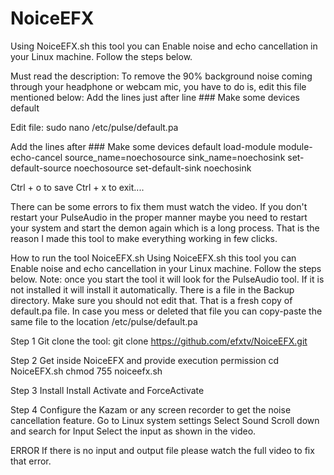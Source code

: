 # NoiceEFX

Using NoiceEFX.sh this tool you can Enable noise and echo cancellation in your Linux machine. Follow the steps below.


Must read the description: To remove the 90% background noise coming through your headphone or webcam mic, you have to do is, edit this file mentioned below: 
Add the lines just after line ### Make some devices default

Edit file:
sudo nano /etc/pulse/default.pa

Add the lines after ### Make some devices default
load-module module-echo-cancel source_name=noechosource sink_name=noechosink
set-default-source noechosource
set-default-sink noechosink

Ctrl + o to save 
Ctrl + x to exit....

There can be some errors to fix them must watch the video. If you don't restart your PulseAudio in the proper manner maybe you need to restart your system and start the demon again which is a long process. That is the reason I made this tool to make everything working in few clicks.

How to run the tool NoiceEFX.sh
Using NoiceEFX.sh this tool you can Enable noise and echo cancellation in your Linux machine. Follow the steps below.
Note: once you start the tool it will look for the PulseAudio tool. If it is not installed it will install it automatically. There is a file in the Backup directory. Make sure you should not edit that. That is a fresh copy of default.pa file. In case you mess or deleted that file you can copy-paste the same file to the location  /etc/pulse/default.pa

Step 1 Git clone the tool:
git clone https://github.com/efxtv/NoiceEFX.git

Step 2 Get inside NoiceEFX and provide execution permission
cd NoiceEFX.sh
chmod 755 noiceefx.sh

Step 3 Install
Install Activate and ForceActivate

Step 4 Configure the Kazam or any screen recorder to get the noise cancellation feature.
Go to Linux system settings 
Select Sound Scroll down and search for Input
Select the input as shown in the video.

ERROR
If there is no input and output file please watch the full video to fix that error.


